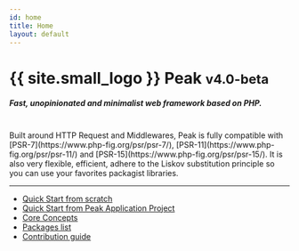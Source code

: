 ```yaml
---
id: home
title: Home
layout: default
---
```


<h1>{{ site.small_logo }} Peak <small>v4.0-beta</small></h1>

##### Fast, unopinionated and minimalist web framework based on PHP. 
<br>
Built around HTTP Request and Middlewares, Peak is fully compatible with [PSR-7](https://www.php-fig.org/psr/psr-7/), [PSR-11](https://www.php-fig.org/psr/psr-11/) and [PSR-15](https://www.php-fig.org/psr/psr-15/). It is also very flexible, efficient, adhere to the Liskov substitution principle so you can use your favorites packagist libraries.

<hr>
<ul>
    <li>
        <a href="{{ site.url }}quickstart"><i class="fas fa-shipping-fast"></i> Quick Start from scratch</a>
    </li>
    <li>
        <a href="{{ site.url }}peak-app-project"><i class="fas fa-jet"></i>Quick Start from Peak Application Project</a>
    </li>
    <li>
        <a href="{{ site.url }}core-concepts/app-flow"><i class="fas fa-directions"></i> Core Concepts</a>
    </li>
    <li>
        <a href="{{ site.url }}packages"><i class="fas fa-box-open"></i> Packages list</a>
    </li>
    <li>
        <a href="{{ site.url }}contribute"><i class="fas fa-hands-helping"></i> Contribution guide</a>
    </li>
</ul>

